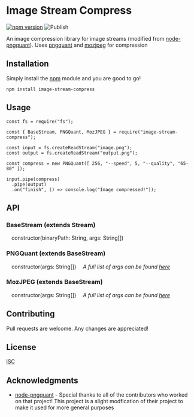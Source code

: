 # Image Stream Compress

[![npm version](https://badge.fury.io/js/image-stream-compress.svg)](https://badge.fury.io/js/image-stream-compress)
![Publish](https://github.com/bootsie123/Image-Stream-Compress/workflows/Publish/badge.svg?branch=master)

An image compression library for image streams (modified from [node-pngquant](https://github.com/papandreou/node-pngquant)). Uses [pngquant](https://github.com/kornelski/pngquant) and [mozjpeg](https://github.com/mozilla/mozjpeg) for compression

## Installation

Simply install the [npm](https://www.npmjs.com/) module and you are good to go!

```
npm install image-stream-compress
```

## Usage

```
const fs = require("fs");

const { BaseStream, PNGQuant, MozJPEG } = require("image-stream-compress");

const input = fs.createReadStream("image.png");
const output = fs.createReadStream("output.png");

const compress = new PNGQuant([ 256, "--speed", 5, "--quality", "65-80" ]);

input.pipe(compress)
  .pipe(output)
  .on("finish", () => console.log("Image compressed!"));
```

## API

### BaseStream (extends Stream)

&emsp;constructor(binaryPath: String, args: String[])

### PNGQuant (extends BaseStream)

&emsp;constructor(args: String[])
&emsp;*A full list of args can be found [here](https://github.com/kornelski/pngquant)*

### MozJPEG (extends BaseStream)

&emsp;constructor(args: String[])
&emsp;*A full list of args can be found [here](https://github.com/mozilla/mozjpeg/blob/master/usage.txt)*

## Contributing
Pull requests are welcome. Any changes are appreciated!

## License
[ISC](https://choosealicense.com/licenses/isc/)

## Acknowledgments

* [node-pngquant](https://github.com/papandreou/node-pngquant) - Special thanks to all of the contributors who worked on that project! This project is a slight modfication of their project to make it used for more general purposes
